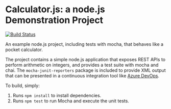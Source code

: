 Calculator.js: a node.js Demonstration Project
==============================================

[![Build Status](https://dev.azure.com/courseAz4001/Integrating%20External%20Source%20Control%20with%20Azure%20Pipelines/_apis/build/status/L10n07k1n9.calculator?branchName=master)](https://dev.azure.com/courseAz4001/Integrating%20External%20Source%20Control%20with%20Azure%20Pipelines/_build/latest?definitionId=6&branchName=master)

An example node.js project, including tests with mocha, that behaves like
a pocket calculator.

The project contains a simple node.js application that exposes REST APIs
to perform arithmetic on integers, and provides a test suite with mocha
and chai.  The `mocha-junit-reporters` package is included to provide XML
output that can be presented in a continuous integration tool like
[Azure DevOps](https://azure.com/devops).

To build, simply:

1. Runs `npm install` to install dependencies.
2. Runs `npm test` to run Mocha and execute the unit tests.

